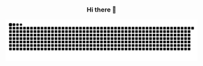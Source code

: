<h3 align="center">Hi there 👋</h3>

<a href="https://github.com/Platane/snk">
	<picture>
		<source media="(prefers-color-scheme: dark)" srcset="https://raw.githubusercontent.com/PythonGermany/PythonGermany/output/github-contribution-grid-snake-dark.svg"/>
		<source media="(prefers-color-scheme: light)" srcset="https://raw.githubusercontent.com/PythonGermany/PythonGermany/output/github-contribution-grid-snake.svg"/>
		<img alt="github-snake" src="https://raw.githubusercontent.com/PythonGermany/PythonGermany/output/github-contribution-grid-snake.svg"/>
	</picture>
</a>
